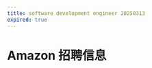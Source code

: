 ```yaml
---
title: software development engineer 20250313
expired: true
---
```


# Amazon 招聘信息

<JobPostingTable job-posting-json-path="amazon/data/software-development-engineer-20250313.json" />